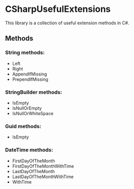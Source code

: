 # CSharpUsefulExtensions
This library is a collection of useful extension methods in C#.

## Methods

### String methods:
* Left
* Right
* AppendIfMissing
* PrependIfMissing

### StringBuilder methods:
* IsEmpty
* IsNullOrEmpty
* IsNullOrWhiteSpace

### Guid methods:
* IsEmpty

### DateTime methods:
* FirstDayOfTheMonth
* FirstDayOfTheMonthWithTime
* LastDayOfTheMonth
* LastDayOfTheMonthWithTime
* WithTime
